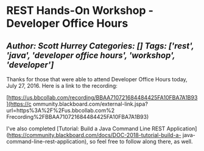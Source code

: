 # REST Hands-On Workshop - Developer Office Hours
*Author: Scott Hurrey*
*Categories: []*
*Tags: ['rest', 'java', 'developer office hours', 'workshop', 'developer']*
---
Thanks for those that were able to attend Developer Office Hours today, July
27, 2016. Here is a link to the recording:

[https://us.bbcollab.com/recording/BBAA710721684484425FA10FBA7A1B93](https://c
ommunity.blackboard.com/external-link.jspa?url=https%3A%2F%2Fus.bbcollab.com%2
Frecording%2FBBAA710721684484425FA10FBA7A1B93)

I've also completed [Tutorial: Build a Java Command Line REST
Application](https://community.blackboard.com/docs/DOC-2018-tutorial-build-a-
java-command-line-rest-application), so feel free to follow along there, as
well.

